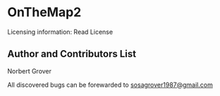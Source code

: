 # OnTheMap2
Licensing information: Read License

Author and Contributors List
------
Norbert Grover

All discovered bugs can be forewarded to sosagrover1987@gmail.com
